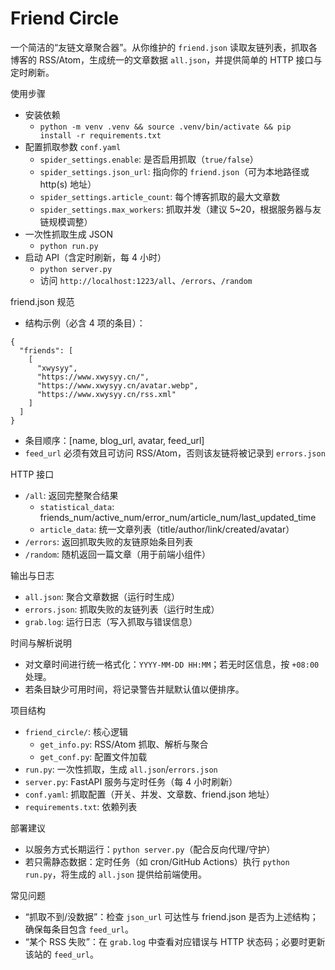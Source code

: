 # Friend Circle

一个简洁的“友链文章聚合器”。从你维护的 `friend.json` 读取友链列表，抓取各博客的 RSS/Atom，生成统一的文章数据 `all.json`，并提供简单的 HTTP 接口与定时刷新。

使用步骤
- 安装依赖
  - `python -m venv .venv && source .venv/bin/activate && pip install -r requirements.txt`
- 配置抓取参数 `conf.yaml`
  - `spider_settings.enable`: 是否启用抓取（`true/false`）
  - `spider_settings.json_url`: 指向你的 `friend.json`（可为本地路径或 http(s) 地址）
  - `spider_settings.article_count`: 每个博客抓取的最大文章数
  - `spider_settings.max_workers`: 抓取并发（建议 5~20，根据服务器与友链规模调整）
- 一次性抓取生成 JSON
  - `python run.py`
- 启动 API（含定时刷新，每 4 小时）
  - `python server.py`
  - 访问 `http://localhost:1223/all`、`/errors`、`/random`

friend.json 规范
- 结构示例（必含 4 项的条目）：
```
{
  "friends": [
    [
      "xwysyy",
      "https://www.xwysyy.cn/",
      "https://www.xwysyy.cn/avatar.webp",
      "https://www.xwysyy.cn/rss.xml"
    ]
  ]
}
```
- 条目顺序：[name, blog_url, avatar, feed_url]
- `feed_url` 必须有效且可访问 RSS/Atom，否则该友链将被记录到 `errors.json`

HTTP 接口
- `/all`: 返回完整聚合结果
  - `statistical_data`: friends_num/active_num/error_num/article_num/last_updated_time
  - `article_data`: 统一文章列表（title/author/link/created/avatar）
- `/errors`: 返回抓取失败的友链原始条目列表
- `/random`: 随机返回一篇文章（用于前端小组件）

输出与日志
- `all.json`: 聚合文章数据（运行时生成）
- `errors.json`: 抓取失败的友链列表（运行时生成）
- `grab.log`: 运行日志（写入抓取与错误信息）

时间与解析说明
- 对文章时间进行统一格式化：`YYYY-MM-DD HH:MM`；若无时区信息，按 `+08:00` 处理。
- 若条目缺少可用时间，将记录警告并赋默认值以便排序。

项目结构
- `friend_circle/`: 核心逻辑
  - `get_info.py`: RSS/Atom 抓取、解析与聚合
  - `get_conf.py`: 配置文件加载
- `run.py`: 一次性抓取，生成 `all.json`/`errors.json`
- `server.py`: FastAPI 服务与定时任务（每 4 小时刷新）
- `conf.yaml`: 抓取配置（开关、并发、文章数、friend.json 地址）
- `requirements.txt`: 依赖列表

部署建议
- 以服务方式长期运行：`python server.py`（配合反向代理/守护）
- 若只需静态数据：定时任务（如 cron/GitHub Actions）执行 `python run.py`，将生成的 `all.json` 提供给前端使用。

常见问题
- “抓取不到/没数据”：检查 `json_url` 可达性与 friend.json 是否为上述结构；确保每条目包含 `feed_url`。
- “某个 RSS 失败”：在 `grab.log` 中查看对应错误与 HTTP 状态码；必要时更新该站的 `feed_url`。

